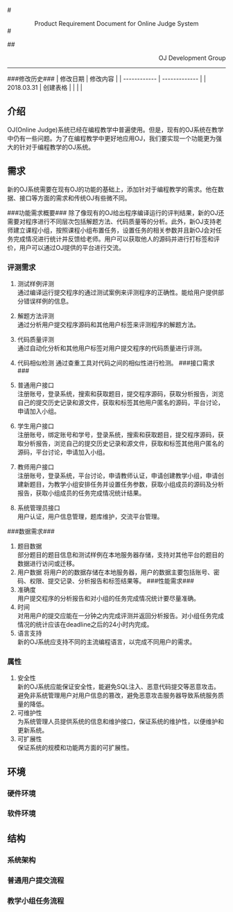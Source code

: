#<center>Product Requirement Document for Online Judge System </center>#

##<p align="right">OJ Development Group</p>
___


###修改历史###
| 修改日期      | 修改内容       |
| ------------ | ------------- |
| 2018.03.31   | 创建表格       |
|              |               | 



## 介绍 ##

OJ(Online Judge)系统已经在编程教学中普遍使用。但是，现有的OJ系统在教学中仍有一些问题。为了在编程教学中更好地应用OJ，我们要实现一个功能更为强大的针对于编程教学的OJ系统。

## 需求 ##

新的OJ系统需要在现有OJ的功能的基础上，添加针对于编程教学的需求。他在数据、接口等方面的需求和传统OJ有些微不同。

###功能需求概要###
除了像现有的OJ给出程序编译运行的评判结果，新的OJ还需要对程序进行不同层次包括解题方法、代码质量等的分析。此外，新OJ支持老师建立课程小组，按照课程小组布置任务，设置任务的相关参数并且新OJ会对任务完成情况进行统计并反馈给老师。用户可以获取他人的源码并进行打标签和评价，用户可以通过OJ提供的平台进行交流。

### 评测需求 ###

1. 测试样例评测</br>
通过编译运行提交程序的通过测试案例来评测程序的正确性。能给用户提供部分错误样例的信息。</br>

2. 解题方法评测</br>
通过分析用户提交程序源码和其他用户标签来评测程序的解题方法。</br>

3. 代码质量评测</br>
通过自动化分析和其他用户标签对用户提交程序的代码质量进行评测。</br>

4. 代码相似检测
通过查重工具对代码之间的相似性进行检测。
###接口需求###

1. 普通用户接口</br>
注册账号，登录系统，搜索和获取题目，提交程序源码，获取分析报告，浏览自己的提交历史记录和源文件，获取和标签其他用户匿名的源码，平台讨论，申请加入小组。</br>

2. 学生用户接口</br>
注册账号，绑定账号和学号，登录系统，搜索和获取题目，提交程序源码，获取分析报告，浏览自己的提交历史记录和源文件，获取和标签其他用户匿名的源码，平台讨论，申请加入小组。</br>

3. 教师用户接口</br>
注册账号，登录系统，平台讨论，申请教师认证，申请创建教学小组，申请创建新题目，为教学小组安排任务并设置任务参数，获取小组成员的源码及分析报告，获取小组成员的任务完成情况统计结果。</br>
4. 系统管理员接口</br>
用户认证，用户信息管理，题库维护，交流平台管理。</br>

###数据需求###
1. 题目数据</br>
部分题目的题目信息和测试样例在本地服务器存储，支持对其他平台的题目的数据进行访问或迁移。</br>
2. 用户数据
将用户的的数据存储在本地服务器，用户的数据主要包括账号、密码、权限、提交记录、分析报告和标签结果等。
###性能需求###
1. 准确度</br>
用户提交程序的分析报告和对小组的任务完成情况统计要尽量准确。</br>
2. 时间</br>
对用用户的提交应能在一分钟之内完成评测并返回分析报告。对小组任务完成情况的统计应该在deadline之后的24小时内完成。</br>
3. 语言支持</br>
新的OJ系统应支持不同的主流编程语言，以完成不同用户的需求。</br>
### 属性 ###
1. 安全性</br>
新的OJ系统应能保证安全性，能避免SQL注入、恶意代码提交等恶意攻击。避免非系统管理用户对用户信息的篡改，避免恶意攻击服务器导致系统服务质量的降低。</br>
2. 可维护性</br>
为系统管理人员提供系统的信息和维护接口，保证系统的维护性，以便维护和更新系统。</br>
3. 可扩展性</br>
保证系统的规模和功能两方面的可扩展性。</br>
## 环境 ##
### 硬件环境 ###
### 软件环境 ###
## 结构 ##
### 系统架构 ###
### 普通用户提交流程 ###
### 教学小组任务流程 ###
